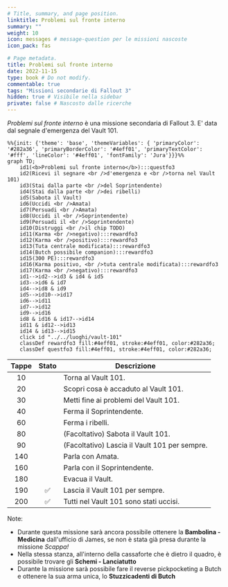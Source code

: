 ```yaml
---
# Title, summary, and page position.
linktitle: Problemi sul fronte interno
summary: ""
weight: 10
icon: messages # message-question per le missioni nascoste
icon_pack: fas

# Page metadata.
title: Problemi sul fronte interno
date: 2022-11-15
type: book # Do not modify.
commentable: true
tags: "Missioni secondarie di Fallout 3"
hidden: true # Visibile nella sidebar
private: false # Nascosto dalle ricerche
---
```


*Problemi sul fronte interno* è una missione secondaria di Fallout 3. E' data dal segnale d'emergenza del Vault 101.



```mermaid
%%{init: {'theme': 'base', 'themeVariables': { 'primaryColor': '#282a36', 'primaryBorderColor': '#4eff01', 'primaryTextColor': '#fff', 'lineColor': '#4eff01', 'fontFamily': 'Jura'}}}%%
graph TD;
    id1(<b>Problemi sul fronte interno</b>):::questfo3
    id2(Ricevi il segnare <br />d'emergenza e <br />torna nel Vault 101)
    id3(Stai dalla parte <br />del Soprintendente)
    id4(Stai dalla parte <br />dei ribelli)
    id5(Sabota il Vault)
    id6(Uccidi <br />Amata)
    id7(Persuadi <br />Amata) 
    id8(Uccidi il <br />Soprintendente)
    id9(Persuadi il <br />Soprintendente)
    id10(Distruggi <br />il chip TODO)
    id11(Karma <br />negativo):::rewardfo3
    id12(Karma <br />positivo):::rewardfo3
    id13(Tuta centrale modificata):::rewardfo3
    id14(Butch possibile companion):::rewardfo3
    id15(300 PE):::rewardfo3
    id16(Karma positivo, <br />tuta centrale modificata):::rewardfo3
    id17(Karma <br />negativo):::rewardfo3
    id1-->id2-->id3 & id4 & id5
    id3-->id6 & id7
    id4-->id8 & id9
    id5-->id10-->id17
    id6-->id11
    id7-->id12
    id9-->id16
    id8 & id16 & id17-->id14
    id11 & id12-->id13
    id14 & id13-->id15
    click id "../../luoghi/vault-101"
    classDef rewardfo3 fill:#4eff01, stroke:#4eff01, color:#282a36;
    classDef questfo3 fill:#4eff01, stroke:#4eff01, color:#282a36;
```

| Tappe |       Stato        | Descrizione                                   |
| :---: | :----------------: | --------------------------------------------- |
|  10   |                    | Torna al Vault 101.                           |
|  20   |                    | Scopri cosa è accaduto al Vault 101.          |
|  30   |                    | Metti fine ai problemi del Vault 101.         |
|  40   |                    | Ferma il Soprintendente.                      |
|  60   |                    | Ferma i ribelli.                              |
|  80   |                    | (Facoltativo) Sabota il Vault 101.            |
|  90   |                    | (Facoltativo) Lascia il Vault 101 per sempre. |
|  140  |                    | Parla con Amata.                              |
|  160  |                    | Parla con il Soprintendente.                  |
|  180  |                    | Evacua il Vault.                              |
|  190  | :white_check_mark: | Lascia il Vault 101 per sempre.               |
|  200  | :white_check_mark: | Tutti nel Vault 101 sono stati uccisi.        |


Note:
- Durante questa missione sarà ancora possibile ottenere la **Bambolina - Medicina** dall'ufficio di James, se non è stata già presa durante la missione *Scappa!*
- Nella stessa stanza, all'interno della cassaforte che è dietro il quadro, è possibile trovare gli **Schemi - Lanciatutto**
- Durante la missione sarà possibile fare il reverse pickpocketing a Butch e ottenere la sua arma unica, lo **Stuzzicadenti di Butch**
